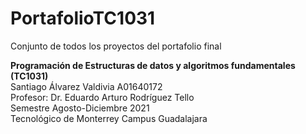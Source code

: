 # PortafolioTC1031
Conjunto de todos los proyectos del portafolio final

**Programación de Estructuras de datos y algoritmos fundamentales (TC1031)**  
Santiago Álvarez Valdivia A01640172  
Profesor: Dr. Eduardo Arturo Rodríguez Tello  
Semestre Agosto-Diciembre 2021  
Tecnológico de Monterrey Campus Guadalajara  

